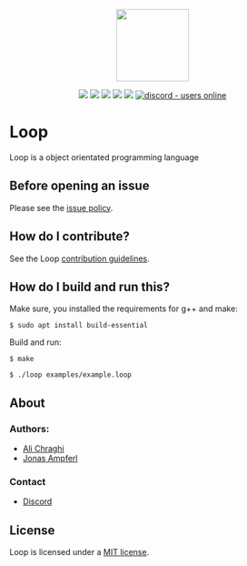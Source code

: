 <p align="center">
  <img style="text-align:center" src="https://avatars.githubusercontent.com/u/83108860?s=400&u=65339db9454ce0a053092a28ab961d7e9139e917&v=4" height="127px" width="128px">
</p>

<div style="text-align:center">

<p align="center">

<img src="https://img.shields.io/github/last-commit/loop-lang/loop?label=Last%20Commit"/>
<img src="https://img.shields.io/github/license/loop-lang/loop?label=License" />
<img src="https://img.shields.io/github/downloads/loop-lang/loop/total?label=Downlaods" />
<img src="https://img.shields.io/github/languages/code-size/loop-lang/loop?label=Code%20Size" />
<img src="https://img.shields.io/github/stars/loop-lang/loop?label=Stars&logo=github" />
<a href="https://discord.gg/a23N3Gdy">
  <img src="https://img.shields.io/discord/836863029080752128?color=7389D8&label=Discord&logo=discord&logoColor=ffffff" alt="discord - users online" />
</a>

</p>

</div>

# Loop
Loop is a object orientated programming language

## Before opening an issue
Please see the [issue policy](documentation/CONTRIBUTING.md#issue-policy).

## How do I contribute?
See the Loop [contribution guidelines](documentation/CONTRIBUTING.md).

## How do I build and run this?
Make sure, you installed the requirements for g++ and make:
```shell
$ sudo apt install build-essential
```

Build and run:
```shell
$ make

$ ./loop examples/example.loop
```

## About
### Authors: 
- [Ali Chraghi](https://github.com/AliChraghi)
- [Jonas Ampferl](https://github.com/Ampferl)
### Contact
- [Discord](https://discord.gg/a23N3Gdy)

## License

Loop is licensed under a [MIT license](LICENSE).